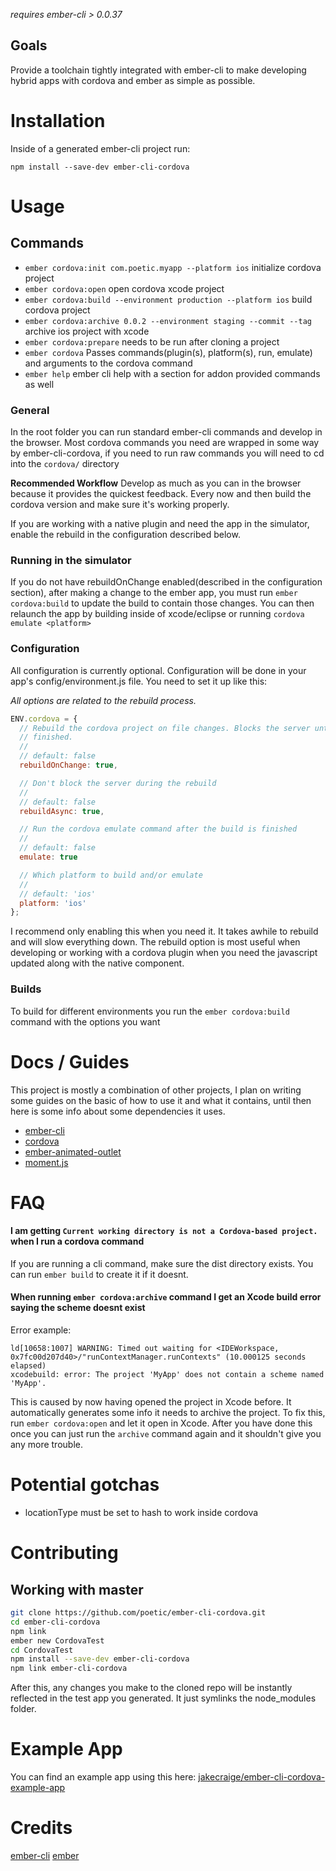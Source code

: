 *requires ember-cli > 0.0.37*

## Goals

Provide a toolchain tightly integrated with ember-cli to make developing hybrid
apps with cordova and ember as simple as possible.

# Installation

Inside of a generated ember-cli project run:

```
npm install --save-dev ember-cli-cordova
```

# Usage

## Commands
+ `ember cordova:init com.poetic.myapp --platform ios` initialize cordova project
+ `ember cordova:open` open cordova xcode project
+ `ember cordova:build --environment production --platform ios` build cordova project
+ `ember cordova:archive 0.0.2 --environment staging --commit --tag` archive ios project with xcode
+ `ember cordova:prepare` needs to be run after cloning a project
+ `ember cordova` Passes commands(plugin(s), platform(s), run, emulate) and arguments to the cordova command
+ `ember help` ember cli help with a section for addon provided commands as well

### General
In the root folder you can run standard ember-cli commands and develop in the
browser. Most cordova commands you need are wrapped in some way by ember-cli-cordova,
if you need to run raw commands you will need to cd into the `cordova/`
directory

**Recommended Workflow**
Develop as much as you can in the browser because it provides the quickest
feedback. Every now and then build the cordova version and make sure it's
working properly.

If you are working with a native plugin and need the app in the simulator,
enable the rebuild in the configuration described below.

### Running in the simulator
If you do not have rebuildOnChange enabled(described in the configuration
section), after making a change to the ember app, you must run `ember
cordova:build` to update the build to contain those changes. You can then
relaunch the app by building inside of xcode/eclipse or running `cordova emulate
<platform>`

### Configuration

All configuration is currently optional. Configuration will be done in your
app's config/environment.js file. You need to set it up like this: 

*All options are related to the rebuild process.*

```js
ENV.cordova = {
  // Rebuild the cordova project on file changes. Blocks the server until it's
  // finished.
  //
  // default: false
  rebuildOnChange: true, 

  // Don't block the server during the rebuild
  //
  // default: false
  rebuildAsync: true, 

  // Run the cordova emulate command after the build is finished
  //
  // default: false
  emulate: true 

  // Which platform to build and/or emulate
  //
  // default: 'ios'
  platform: 'ios' 
};
```

I recommend only enabling this when you need it. It takes awhile to rebuild and
will slow everything down. The rebuild option is most useful when developing or
working with a cordova plugin when you need the javascript updated along with
the native component.

### Builds

To build for different environments you run the `ember cordova:build` command with
the options you want

# Docs / Guides

This project is mostly a combination of other projects, I plan on writing some
guides on the basic of how to use it and what it contains, until then here is
some info about some dependencies it uses.

+  [ember-cli](http://iamstef.net/ember-cli/)
+  [cordova](http://cordova.apache.org/docs/en/3.4.0/)
+  [ember-animated-outlet](https://github.com/billysbilling/ember-animated-outlet)
+  [moment.js](http://momentjs.com/docs/)

# FAQ

#### I am getting `Current working directory is not a Cordova-based project.` when I run a cordova command

If you are running a cli command, make sure the dist directory exists. You can
run `ember build` to create it if it doesnt.

#### When running `ember cordova:archive` command I get an Xcode build error saying the scheme doesnt exist

Error example:

```
ld[10658:1007] WARNING: Timed out waiting for <IDEWorkspace,
0x7fc00d207d40>/"runContextManager.runContexts" (10.000125 seconds elapsed)
xcodebuild: error: The project 'MyApp' does not contain a scheme named 'MyApp'.
```

This is caused by now having opened the project in Xcode before. It
automatically generates some info it needs to archive the project. To fix this,
run `ember cordova:open` and let it open in Xcode. After you have done this once you
can just run the `archive` command again and it shouldn't give you any more
trouble.

# Potential gotchas

+  locationType must be set to hash to work inside cordova

# Contributing

## Working with master

``` sh
git clone https://github.com/poetic/ember-cli-cordova.git
cd ember-cli-cordova
npm link
ember new CordovaTest
cd CordovaTest
npm install --save-dev ember-cli-cordova
npm link ember-cli-cordova
```

After this, any changes you make to the cloned repo will be instantly reflected
in the test app you generated. It just symlinks the node_modules folder.

# Example App

You can find an example app using this here:
[jakecraige/ember-cli-cordova-example-app](https://github.com/jakecraige/ember-cli-cordova-example-app)

# Credits

[ember-cli](https://github.com/stefanpenner/ember-cli)
[ember](https://github.com/emberjs/emberjs)
